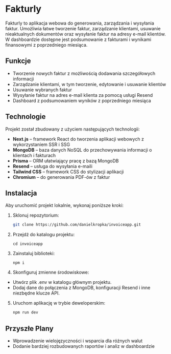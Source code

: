 # Fakturly

Fakturly to aplikacja webowa do generowania, zarządzania i wysyłania faktur. Umożliwia łatwe tworzenie faktur, zarządzanie klientami, usuwanie nieaktualnych dokumentów oraz wysyłanie faktur na adresy e-mail klientów. W dashboardzie dostępne jest podsumowanie z fakturami i wynikami finansowymi z poprzedniego miesiąca.

## Funkcje

- Tworzenie nowych faktur z możliwością dodawania szczegółowych informacji
- Zarządzanie klientami, w tym tworzenie, edytowanie i usuwanie klientów
- Usuwanie wybranych faktur
- Wysyłanie faktur na adres e-mail klienta za pomocą usługi Resend
- Dashboard z podsumowaniem wyników z poprzedniego miesiąca

## Technologie

Projekt został zbudowany z użyciem następujących technologii:

- **Next.js** – framework React do tworzenia aplikacji webowych z wykorzystaniem SSR i SSG
- **MongoDB** – baza danych NoSQL do przechowywania informacji o klientach i fakturach
- **Prisma** – ORM ułatwiający pracę z bazą MongoDB
- **Resend** – usługa do wysyłania e-maili
- **Tailwind CSS** – framework CSS do stylizacji aplikacji
- **Chromium** – do generowania PDF-ów z faktur

## Instalacja

Aby uruchomić projekt lokalnie, wykonaj poniższe kroki:

1. Sklonuj repozytorium:
   
   ```bash
   git clone https://github.com/danielkropka/invoiceapp.git
    ```
2. Przejdź do katalogu projektu:
   
    ```
    cd invoiceapp
    ```
3. Zainstaluj biblioteki:
   
    ```
    npm i
    ```
4. Skonfiguruj zmienne środowiskowe:
   

- Utwórz plik .env w katalogu głównym projektu.
- Dodaj dane do połączenia z MongoDB, konfiguracji Resend i inne niezbędne klucze API.
5. Uruchom aplikację w trybie deweloperskim:
  
    ```bash
    npm run dev
    ```
## Przyszłe Plany
- Wprowadzenie wielojęzyczności i wsparcia dla różnych walut
- Dodanie bardziej rozbudowanych raportów i analiz w dashboardzie
